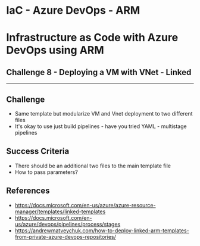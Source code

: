 # IaC - Azure DevOps - ARM
# Infrastructure as Code with Azure DevOps using ARM

## Challenge 8 - Deploying a VM with VNet - Linked
---

## Challenge
- Same template but modularize VM and Vnet deployment to two different files
- It's okay to use just build pipelines - have you tried YAML - multistage pipelines

## Success Criteria
- There should be an additional two files to the main template file
- How to pass parameters?

## References
- https://docs.microsoft.com/en-us/azure/azure-resource-manager/templates/linked-templates
- https://docs.microsoft.com/en-us/azure/devops/pipelines/process/stages
- https://andrewmatveychuk.com/how-to-deploy-linked-arm-templates-from-private-azure-devops-repositories/
